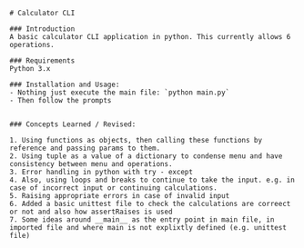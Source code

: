    # Calculator CLI

    ### Introduction
    A basic calculator CLI application in python. This currently allows 6 operations.

    ### Requirements
    Python 3.x

    ### Installation and Usage:
    - Nothing just execute the main file: `python main.py`
    - Then follow the prompts


    ### Concepts Learned / Revised:

    1. Using functions as objects, then calling these functions by reference and passing params to them.
    2. Using tuple as a value of a dictionary to condense menu and have consistency between menu and operations.
    3. Error handling in python with try - except
    4. Also, using loops and breaks to continue to take the input. e.g. in case of incorrect input or continuing calculations.
    5. Raising appropriate errors in case of invalid input
    6. Added a basic unittest file to check the calculations are correect or not and also how assertRaises is used
    7. Some ideas around __main__ as the entry point in main file, in imported file and where main is not explixtly defined (e.g. unittest file)